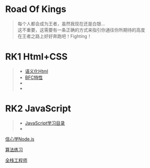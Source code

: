 # Road Of Kings
> 每个人都会成为王者，虽然我现在还是白银...<br>
> 这不重要，这需要有一条正确的方式来指引你通往你所期待的高度<br>
> 在王者之路上好好奔跑吧！Fighting！

# RK1 Html+CSS
> * [语义化Html](https://en.wikipedia.org/wiki/Semantic_HTML)<br>
> * [BFC特性](http://www.cnblogs.com/xiaohuochai/p/5248536.html)
> * 
> * 

# RK2 JavaScript
> * [JavaScript学习目录](http://www.cnblogs.com/xiaohuochai/p/5613593.html)
> * 








[信心学Node.js](http://javascriptissexy.com/learn-node-js-completely-and-with-confidence/)

[算法练习](https://coderbyte.com/)

[全栈工程师](http://www.css88.com/archives/7529)
